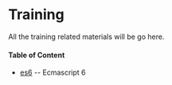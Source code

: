 Training
=========================== 

All the training related materials will be go here. 


#### Table of Content

* [es6][] -- Ecmascript 6

[es6]: http://pythonhosted.org/Markdown/extensions/abbreviations.html